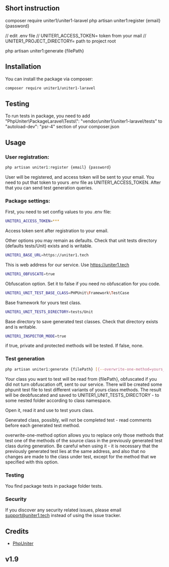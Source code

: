 ## Short instruction
composer require uniter1/uniter1-laravel
php artisan uniter1:register {email} {password}

// edit .env file
// UNITER1_ACCESS_TOKEN= token from your mail
// UNITER1_PROJECT_DIRECTORY= path to project root

php artisan uniter1:generate {filePath}

## Installation

You can install the package via composer:

```bash
composer require uniter1/uniter1-laravel
```
## Testing
To run tests in package, you need to add
"PhpUniter\\PackageLaravel\\Tests\\": "vendor/uniter1/uniter1-laravel/tests"
to  "autoload-dev": "psr-4" section of your composer.json

## Usage

### User registration:
```php
php artisan uniter1:register {email} {password}
```
User will be registered, and access token will be sent to your email. You need to put that token to yours .env file as UNITER1_ACCESS_TOKEN. After that you can send test generation queries.

### Package settings:

First, you need to set config values to you .env file:

```bash
UNITER1_ACCESS_TOKEN=***
```
Access token sent after registration to your email.

Other options you may remain as defaults. Check that unit tests directory (defaults tests/Unit) exists and is writable.

```bash
UNITER1_BASE_URL=https://uniter1.tech
```
This is web address for our service. Use https://uniter1.tech

```bash
UNITER1_OBFUSCATE=true
```
Obfuscation option. Set it to false if you need no obfuscation for you code.
```bash
UNITER1_UNIT_TEST_BASE_CLASS=PHPUnit\Framework\TestCase
```
Base framework for yours test class.
```bash
UNITER1_UNIT_TESTS_DIRECTORY=tests/Unit
```
Base directory to save generated test classes. Check that directory exists and is writable.

```bash
UNITER1_INSPECTOR_MODE=true
```
if true, private and protected methods will be tested. If false, none.

### Test generation
```bash
php artisan uniter1:generate {filePath} [{--overwrite-one-method=yours_method_name}]
```
Your class you want to test will be read from {filePath}, obfuscated if you did not turn obfuscation off, sent to our service. There will be created some phpunit test file to test different variants of yours class methods. The result will be deobfuscated and saved to UNITER1_UNIT_TESTS_DIRECTORY - to some nested folder according to class namespace.

Open it, read it and use to test yours class.

Generated class, possibly, will not be completed test - read comments before each generated test method.

overwrite-one-method option allows you to replace only those methods that test one of the methods of the source class in the previously generated test class during generation. Be careful when using it - it is necessary that the previously generated test lies at the same address, and also that no changes are made to the class under test, except for the method that we specified with this option.

### Testing

You find package tests in package folder tests.

### Security

If you discover any security related issues, please email support@uniter1.tech instead of using the issue tracker.

## Credits

-   [PhpUniter](https://github.com/uniter1)

## v1.9
